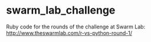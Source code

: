 swarm_lab_challenge
===================

Ruby code for the rounds of the challenge at Swarm Lab: http://www.theswarmlab.com/r-vs-python-round-1/
